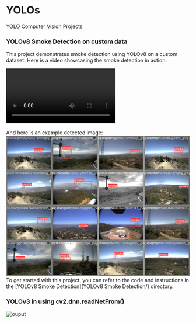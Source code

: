 # YOLOs
YOLO Computer Vision Projects

### **YOLOv8 Smoke Detection on custom data**

This project demonstrates smoke detection using YOLOv8 on a custom dataset.
Here is a video showcasing the smoke detection in action:

<video controls src="YOLOv8 Smoke Detection/smoke_detection.mp4" title="Smoke Detection Video"></video>

And here is an example detected image:
![alt text](<YOLOv8 Smoke Detection/pics/val_batch0_labels.jpg>)
To get started with this project, you can refer to the code and instructions in the [YOLOv8 Smoke Detection](YOLOv8 Smoke Detection/) directory.

### **YOLOv3 in using cv2.dnn.readNetFrom()**
![ouput](<YOLOv3 Detection/yolo-gif.gif>)
